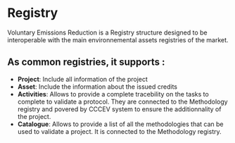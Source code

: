 # Registry
Voluntary Emissions Reduction is a Registry structure designed to be interoperable with the main environnemental assets registries of the market.
## As common registries, it supports : 

 * **Project**: Include all information of the project 
 * **Asset**: Include the information about the issued credits
 * **Activities**: Allows to provide a complete tracebility on the tasks to complete to validate a protocol. They are connected to the Methodology registry and povered by CCCEV system to ensure the additionnality of the project.
 * **Catalogue**: Allows to provide a list of all the methodologies that can be used to validate a project. It is connected to the Methodology registry.